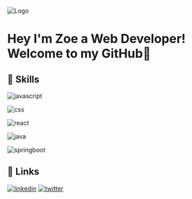 
![Logo](https://res.cloudinary.com/practicaldev/image/fetch/s--E4gnEuy_--/c_limit%2Cf_auto%2Cfl_progressive%2Cq_66%2Cw_880/https://dev-to-uploads.s3.amazonaws.com/uploads/articles/233m04x0r0lv60payria.gif)


# Hey I'm Zoe a Web Developer! Welcome to my GitHub💜


## 🚀 Skills
![javascript](https://img.shields.io/badge/-javascript-FFFF00?style=for-the-badge&logo=javascript&logoColor=black)

![css](https://img.shields.io/badge/-css-lightblue?style=for-the-badge&logo=CSS3&logoColor=black)

![react](https://img.shields.io/badge/-reactjs-00aae4?style=for-the-badge&logo=react&logoColor=black)

![java](https://img.shields.io/badge/-java-red?style=for-the-badge&logo=java&logoColor=black)

![springboot](https://img.shields.io/badge/-springboot-gr?style=for-the-badge&logo=spring&logoColor=black)

## 🔗 Links
[![linkedin](https://img.shields.io/badge/linkedin-0A66C2?style=for-the-badge&logo=linkedin&logoColor=white)](
https://www.linkedin.com/in/zoe-guzman-0449b9229/)
[![twitter](https://img.shields.io/badge/twitter-1DA1F2?style=for-the-badge&logo=twitter&logoColor=white)](https://twitter.com/ZoeGuzman00)

